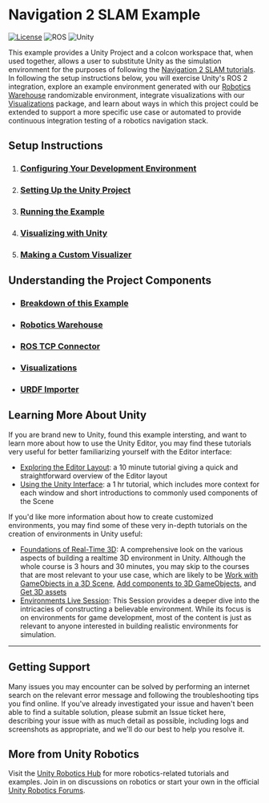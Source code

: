 # Navigation 2 SLAM Example

[![License](https://img.shields.io/badge/license-Apache--2.0-green.svg)](LICENSE.md)
![ROS](https://img.shields.io/badge/ros2-galactic-brightgreen)
![Unity](https://img.shields.io/badge/unity-2020.3.11f-brightgreen)

This example provides a Unity Project and a colcon workspace that, when used together, allows a user to substitute Unity as the simulation environment for the purposes of following the [Navigation 2 SLAM tutorials](https://navigation.ros.org/tutorials/docs/navigation2_with_slam.html). In following the setup instructions below, you will exercise Unity's ROS 2 integration, explore an example environment generated with our [Robotics Warehouse](https://github.com/Unity-Technologies/Robotics-Warehouse/tree/main) randomizable environment, integrate visualizations with our [Visualizations](https://github.com/Unity-Technologies/ROS-TCP-Connector/tree/amanda/default-tutorial/com.unity.robotics.visualizations/Documentation~) package, and learn about ways in which this project could be extended to support a more specific use case or automated to provide continuous integration testing of a robotics navigation stack.

## Setup Instructions
1. ### [Configuring Your Development Environment](readmes/dev_env_setup.md)
1. ### [Setting Up the Unity Project](readmes/unity_project.md)
1. ### [Running the Example](readmes/run_example.md)
1. ### [Visualizing with Unity](readmes/unity_viz.md)
1. ### [Making a Custom Visualizer](readmes/custom_viz.md)

## Understanding the Project Components
* ### [Breakdown of this Example](readmes/explanation.md)
* ### [Robotics Warehouse](https://github.com/Unity-Technologies/Robotics-Warehouse)
* ### [ROS TCP Connector](https://github.com/Unity-Technologies/ROS-TCP-Connector)
* ### [Visualizations](https://github.com/Unity-Technologies/ROS-TCP-Connector/blob/amanda/default-tutorial/com.unity.robotics.visualizations/Documentation~/)
* ### [URDF Importer](https://github.com/Unity-Technologies/URDF-Importer)

## Learning More About Unity
If you are brand new to Unity, found this example intersting, and want to learn more about how to use the Unity Editor, you may find these tutorials very useful for better familiarizing yourself with the Editor interface:
* [Exploring the Editor Layout](https://learn.unity.com/tutorial/exploring-the-editor-layout): a 10 minute tutorial giving a quick and straightforward overview of the Editor layout
* [Using the Unity Interface](https://learn.unity.com/tutorial/using-the-unity-interface): a 1 hr tutorial, which includes more context for each window and short introductions to commonly used components of the Scene

If you'd like more information about how to create customized environments, you may find some of these very in-depth tutorials on the creation of environments in Unity useful:

* [Foundations of Real-Time 3D](https://learn.unity.com/project/foundations-of-real-time-3d?uv=2019.4&missionId=5f777d9bedbc2a001f6f5ec7): A comprehensive look on the various aspects of building a realtime 3D environment in Unity. Although the whole course is 3 hours and 30 minutes, you may skip to the courses that are most relevant to your use case, which are likely to be [Work with GameObjects in a 3D Scene](https://learn.unity.com/tutorial/work-with-gameobjects-in-a-3d-scene?uv=2019.4&missionId=5f777d9bedbc2a001f6f5ec7&projectId=5fa1e431edbc2a001f53e6cc), [Add components to 3D GameObjects](https://learn.unity.com/tutorial/add-components-to-3d-gameobjects?uv=2019.4&missionId=5f777d9bedbc2a001f6f5ec7&projectId=5fa1e431edbc2a001f53e6cc), and [Get 3D assets](https://learn.unity.com/tutorial/get-3d-assets?uv=2019.4&missionId=5f777d9bedbc2a001f6f5ec7&projectId=5fa1e431edbc2a001f53e6cc)
* [Environments Live Session](https://learn.unity.com/tutorial/environments-march-31-2021#602326a4edbc2a4e1667c4c4): This Session provides a deeper dive into the intricacies of constructing a believable environment. While its focus is on environments for game development, most of the content is just as relevant to anyone interested in building realistic environments for simulation.

---

## Getting  Support
Many issues you may encounter can be solved by performing an internet search on the relevant error message and following the troubleshooting tips you find online. If you've already investigated your issue and haven't been able to find a suitable solution, please submit an Issue ticket here, describing your issue with as much detail as possible, including logs and screenshots as appropriate, and we'll do our best to help you resolve it.

## More from Unity Robotics
Visit the [Unity Robotics Hub](https://github.com/Unity-Technologies/Unity-Robotics-Hub) for more robotics-related tutorials and examples. Join in on discussions on robotics or start your own in the official [Unity Robotics Forums](https://forum.unity.com/forums/robotics.623/). 
